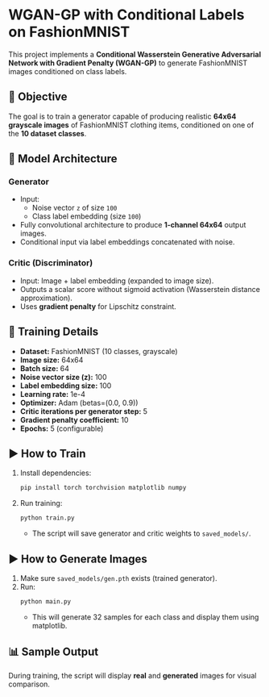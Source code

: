 # WGAN-GP with Conditional Labels on FashionMNIST

This project implements a **Conditional Wasserstein Generative Adversarial Network with Gradient Penalty (WGAN-GP)** to generate FashionMNIST images conditioned on class labels.

## 📌 Objective
The goal is to train a generator capable of producing realistic **64x64 grayscale images** of FashionMNIST clothing items, conditioned on one of the **10 dataset classes**.

## 🧠 Model Architecture

### Generator
- Input:  
  - Noise vector `z` of size `100`  
  - Class label embedding (size `100`)
- Fully convolutional architecture to produce **1-channel 64x64** output images.
- Conditional input via label embeddings concatenated with noise.

### Critic (Discriminator)
- Input: Image + label embedding (expanded to image size).
- Outputs a scalar score without sigmoid activation (Wasserstein distance approximation).
- Uses **gradient penalty** for Lipschitz constraint.

## 🔬 Training Details
- **Dataset:** FashionMNIST (10 classes, grayscale)
- **Image size:** 64x64  
- **Batch size:** 64  
- **Noise vector size (z):** 100  
- **Label embedding size:** 100  
- **Learning rate:** 1e-4  
- **Optimizer:** Adam (betas=(0.0, 0.9))  
- **Critic iterations per generator step:** 5  
- **Gradient penalty coefficient:** 10  
- **Epochs:** 5 (configurable)

## ▶️ How to Train
1. Install dependencies:
   ```bash
   pip install torch torchvision matplotlib numpy
   ```
2. Run training:
   ```bash
   python train.py
   ```
   - The script will save generator and critic weights to `saved_models/`.

## ▶️ How to Generate Images
1. Make sure `saved_models/gen.pth` exists (trained generator).
2. Run:
   ```bash
   python main.py
   ```
   - This will generate 32 samples for each class and display them using matplotlib.

## 📊 Sample Output
During training, the script will display **real** and **generated** images for visual comparison.
